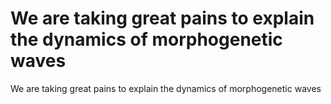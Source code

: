 # We    are    taking    great    pains    to    explain    the   dynamics  of    morphogenetic  waves

We    are    taking    great    pains    to    explain    the   dynamics  of    morphogenetic  waves